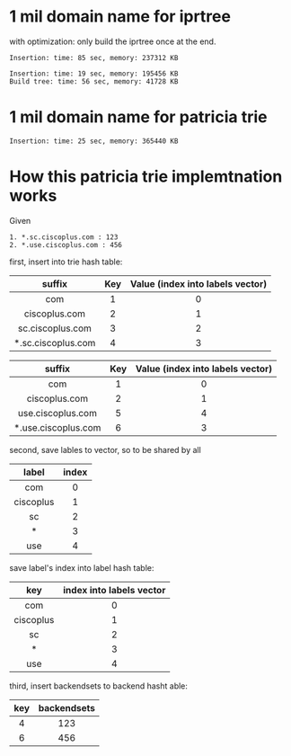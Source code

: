 # 1 mil domain name for iprtree
with optimization: only build the iprtree once at the end.
```
Insertion: time: 85 sec, memory: 237312 KB
```

```
Insertion: time: 19 sec, memory: 195456 KB
Build tree: time: 56 sec, memory: 41728 KB

```

# 1 mil domain name for patricia trie
```
Insertion: time: 25 sec, memory: 365440 KB
```


# How this patricia trie implemtnation works


Given
```
1. *.sc.ciscoplus.com : 123
2. *.use.ciscoplus.com : 456
```

first, insert into trie hash table:

|suffix              |    Key   |  Value (index into labels vector) |
|:------------------:|:--------:|:------:|
| com                |    1     |   0    |
| ciscoplus.com      |    2     |   1    |
| sc.ciscoplus.com   |    3     |   2    |
| *.sc.ciscoplus.com |    4     |   3    |


|suffix              |    Key   |  Value (index into labels vector) |
|:------------------:|:--------:|:------:|
|com                 |    1     |   0    |
|ciscoplus.com       |    2     |   1    |
|use.ciscoplus.com   |    5     |   4    |
|*.use.ciscoplus.com |    6     |   3    |


second, save lables to vector, so to be shared by all

|label     |  index |
|:--------:|:------:|
|com       |   0    |
|ciscoplus |   1    |
|sc        |   2    |
|*         |   3    |
|use       |   4    |


save label's index into label hash table:

|key         |  index into labels vector |
|:----------:|:-------------------------:|
|com         |      0                    |
|ciscoplus   |      1                    |
|sc          |      2                    |
|*           |      3                    |
|use         |      4                    |


third, insert backendsets to backend hasht able:

|key    |  backendsets |
|:-----:|:------------:|
|4      |   123        |
|6      |   456        |


